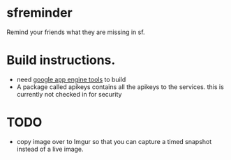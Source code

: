 # sfreminder
Remind your friends what they are missing in sf.

# Build instructions.
* need [google app engine tools](https://cloud.google.com/appengine/docs/go/gettingstarted/devenvironment) to build
* A package called apikeys contains all the apikeys to the services. this is currently not checked in for security

# TODO
* copy image over to Imgur so that you can capture a timed snapshot instead of a live image.
